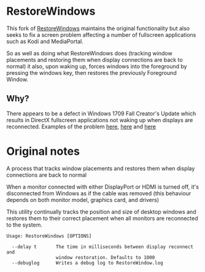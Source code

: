 # RestoreWindows
This fork of [RestoreWindows](https://github.com/gurrhack/RestoreWindows) maintains
the original functionality but also seeks to fix a screen problem affecting a number
of fullscreen applications such as Kodi and MediaPortal.

So as well as doing what RestoreWindows does (tracking window placements and restoring
them when display connections are back to normal) it also, upon waking up, forces
windows into the foreground by pressing the windows key, then restores the previously
Foreground Window.

## Why?
There appears to be a defect in Windows 1709 Fall Creator's Update which results in
DirectX fullscreen applications not waking up when displays are reconnected. Examples
of the problem [here](https://forum.team-mediaportal.com/posts/1232256/),
[here](https://www.geekzone.co.nz/forums.asp?forumid=45&topicid=223808&page_no=4#1889676)
and [here](https://forum.kodi.tv/showthread.php?tid=323398)

# Original notes
A process that tracks window placements and restores them when display connections are back to normal

When a monitor connected with either DisplayPort or HDMI is turned off, it's
disconnected from Windows as if the cable was removed (this behaviour depends
on both monitor model, graphics card, and drivers)

This utility continually tracks the position and size of desktop windows and
restores them to their correct placement when all monitors are reconnected to
the system.

```
Usage: RestoreWindows [OPTIONS]
  
  --delay t       The time in milliseconds between display reconnect and
                  window restoration. Defaults to 1000  
  --debuglog      Writes a debug log to RestoreWindow.log
```
